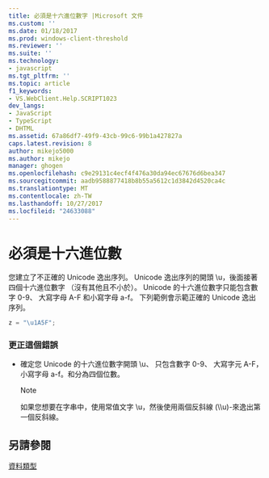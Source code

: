 ```yaml
---
title: 必須是十六進位數字 |Microsoft 文件
ms.custom: ''
ms.date: 01/18/2017
ms.prod: windows-client-threshold
ms.reviewer: ''
ms.suite: ''
ms.technology:
- javascript
ms.tgt_pltfrm: ''
ms.topic: article
f1_keywords:
- VS.WebClient.Help.SCRIPT1023
dev_langs:
- JavaScript
- TypeScript
- DHTML
ms.assetid: 67a86df7-49f9-43cb-99c6-99b1a427827a
caps.latest.revision: 8
author: mikejo5000
ms.author: mikejo
manager: ghogen
ms.openlocfilehash: c9e29131c4ecf4f476a30da94ec67676d6bea347
ms.sourcegitcommit: aadb9588877418b8b55a5612c1d3842d4520ca4c
ms.translationtype: MT
ms.contentlocale: zh-TW
ms.lasthandoff: 10/27/2017
ms.locfileid: "24633088"
---
```

# <a name="expected-hexadecimal-digit"></a>必須是十六進位數
您建立了不正確的 Unicode 逸出序列。 Unicode 逸出序列的開頭 \u，後面接著四個十六進位數字 （沒有其他且不小於）。 Unicode 的十六進位數字只能包含數字 0-9、 大寫字母 A-F 和小寫字母 a-f。 下列範例會示範正確的 Unicode 逸出序列。  
  
```JavaScript  
z = "\u1A5F";  
```  
  
### <a name="to-correct-this-error"></a>更正這個錯誤  
  
-   確定您 Unicode 的十六進位數字開頭 \u、 只包含數字 0-9、 大寫字元 A-F，小寫字母 a-f。和分為四個位數。  
  
    > [!NOTE]
    >  如果您想要在字串中，使用常值文字 \u，然後使用兩個反斜線 (\\\u)-來逸出第一個反斜線。  
  
## <a name="see-also"></a>另請參閱  
 [資料類型](../../javascript/data-types-javascript.md)